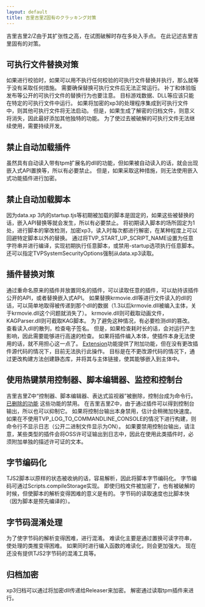 ```yaml
---
layout: default
title: 吉里吉里Z固有のクラッキング対策
---
```


<!-- 吉里吉里2/Zは、その拡張性の高さからクラッキングしようとした時にその糸口となる箇所が複数存在する。  
ここでは吉里吉里固有の対策について記述する。 -->
吉里吉里2/Z由于其扩张性之高，在试图破解时存在多处入手点。
在此记述吉里吉里固有的对策。

## 可执行文件替换对策
<!-- 認証を行う場合、何もチェックがない実行ファイルと差し替えて実行出来てしまうと、何も対策していないに等しい。  
入手可能な実行ファイルと差し替えて動かないようする必要がある。  
パッチや体験版配布などで公開された実行ファイルへの差し替えでの動作も注意する。  
対象のゲームデータ、DLL等が特定の実行ファイルでないと動かないようにする。  
暗号化されたxp3の復号化処理を組み込んでしまえば他の実行ファイルでは起動できなくなる。  
ただ復号化されたアーカイブを作られれば意味がなくなるので、他に固有の機能を追加するなどもした方が良い。  
過去のクラッキングされた実行ファイルが使えないようにするため継続的な開発が必要になる。 -->

如果进行校验时，如果可以用不执行任何校验的可执行文件替换并执行，那么就等于没有采取任何措施。
需要确保替换可执行文件后无法正常运行。
补丁和体验版发布等公开的可执行文件的替换行为也要注意。
目标游戏数据、DLL等应该只能在特定的可执行文件中运行。
如果将加密的xp3的处理程序集成到可执行文件中，则其他可执行文件将无法启动。
但是，如果生成了解密的归档文件，则意义将消失，因此最好添加其他独特的功能。
为了使过去被破解的可执行文件无法继续使用，需要持续开发。


## 禁止自动加载插件
<!-- tpmの拡張子を持つdllを自動的に読み込む機能があるが、自動読み込みされると組み込みAPI置き換えなど出来てしまうので、出来ないようにする必要がある。  
ただし、この対策を行うと組み込み機能のプラグインを使った暗号化が使えなくなる。 -->
虽然具有自动读入带有tpm扩展名的dll的功能，但如果被自动读入的话，就会出现嵌入式API置换等，所以有必要禁止。
但是，如果采取这种措施，则无法使用嵌入式功能插件进行加密。

## 禁止自动加载脚本
<!-- data.xp3内のstartup.tjs等初期にロードされるスクリプトが固定されているので、それを差し替えられると組み込みAPI置き換えなど出来てしまうので、出来ないようにする必要がある。  
初期に読み込むスクリプトの場所を1つに固定したり、スクリプトの改竄検出を行ったり、xp3の暗号化を行い読み込み時毎回復号化することで、特定のスクリプト以外の差込をある程度回避できる。  
TVP\_START\_UP\_SCRIPT\_NAME に任意の文字列を設定してコンパイルすることで任意のスクリプトを初期実行し、-startupオプションでの任意スクリプト実行を抑止する。  
TVPSystemSecurityOptions でdata.xp3からの読み込みを強制するなどの指定も可能。 -->
因为data.xp 3内的startup.tjs等初期被加载的脚本是固定的，如果这些被替换的话，嵌入API替换等就会发生，所以有必要禁止。
将初期读入脚本的场所固定为1处，进行脚本的窜改检测，加密xp3，读入时每次都进行解密，在某种程度上可以回避特定脚本以外的替换。
通过将TVP\_START\_UP\_SCRIPT\_NAME设置为任意字符串并进行编译，实现初期执行任意脚本，或禁用-startup选项执行任意脚本。
还可以指定TVPSystemSecurityOptions强制从data.xp3读取。


## 插件替换对策
<!-- 元のプラグインをリネームし同名のプラグインを置くことで任意のプラグインの読み込みが出来る、そのプラグインが公開しているAPIを乗っ取ったり、組み込みAPIの置き換えが可能になる。  
krmovie.dll等ファイル読み込みを行うdllを置き換えると、そのdllに渡されるデータを簡単に取得できる(1.3以降ではkrmovie.dllは本体に組み込まれるので、krmovie.dllに関してはこの問題はなくなる)。  
krmovie.dllの場合は動画ファイル、KAGParser.dll系ではKAGスクリプト。  
これを回避するためにdllの改竄検出をする必要がある。  
読み込むdllのハッシュを見たり、電子署名のチェックを行ったり。  
ただ、チェックに時間がかかると実行に影響が出るので高速なチェックが出来るものである必要がある。  
プラグインを本体に組み込んでしまい、プラグイン自体使えないようにすればその辺り気にしなくてよい。  
[Extension](http://www.kaede-software.com/2014/01/extension.html) 機能によって機能追加可能になっているが、プラグインのソースコード変更なしに行うことは現在できない。  
ソースコードの変更なしにビルド方法の変更によってスタティックライブラリを作り、それを本体とリンクすることで本体に組み込み可能にすることが目標。 -->
通过重命名原来的插件并放置同名的插件，可以读取任意的插件，可以劫持该插件公开的API，或者替换嵌入式API。
如果替换krmovie.dll等进行文件读入的dll的话，可以简单地取得被传递到那个dll的数据（1.3以后krmovie.dll被编入主体，关于krmovie.dll这个问题就消失了）。
krmovie.dll则可截取动画文件，KAGParser.dll则可截取KAG脚本。
为了避免这种情况，有必要检测dll的篡改。
查看读入dll的散列，检查电子签名。
但是，如果检查耗时长的话，会对运行产生影响，因此需要能够进行高速的检查。
如果将插件编入本体，使插件本身无法使用的话，就不用担心这一点了。
[Extension](http://www.kaede-software.com/2014/01/extension.html)功能提供了附加功能，但在没有更改插件源代码的情况下，目前无法执行此操作。
目标是在不更改源代码的情况下，通过更改构建方法创建静态库，并将其与主体链接，使其能够嵌入到主体中。

## 使用热键禁用控制器、脚本编辑器、监控和控制台
<!-- 吉里吉里Zでは「コントローラ、スクリプトエディタ、監視式」は削除され、コンソールはコマンドラインとなっている。  
[削除された機能](../TJS2/deleted.html)  
これらの機能を無効化する。  
吉里吉里Zでは、プラグインでコンソール出力を得られるので、それも抑止する。  
コンソール出力自体を無効化すると、少し高速化すると思われる。
TVP\_LOG\_TO\_COMMANDLINE\_CONSOLE を付けずにビルドするとコマンドラインにはログが出力されなくなる(公開バイナリはONで出力される)。  
コンソール出力を無効化するのなら、OSSライセンスをログに出力するタイプのプラグインもあるので、そのようなプラグインを使用する場合は、licenseが記述されたテキストを別途添付する必要があるので注意が必要。 -->
吉里吉里Z中“控制器、脚本编辑器、表达式监视器”被删除，控制台成为命令行。
[已删除的功能](../TJS2/deleted.html)
这些功能的禁用。
在吉里吉里Z中，由于通过插件可以得到控制台输出，所以也可以抑制它。
如果将控制台输出本身禁用，估计会稍微加快速度。
如果在不使用TVP\_LOG\_TO\_COMMANDLINE\_CONSOLE的情况下进行构建，则命令行不显示日志（公开二进制文件显示为ON）。
如果要禁用控制台输出，请注意，某些类型的插件会将OSS许可证输出到日志中，因此在使用此类插件时，必须附加单独的描述许可证的文本。

## 字节编码化
<!-- TJS2スクリプトがそのままの状態で格納されていると解析が容易なので、スクリプトをバイトコード化する。  
バイトコード化はScripts.compileStorageによって可能。  
アーカイブが暗号化されていても、そこを突破されることはあるので、スクリプトの解析を困難にしておく意味はある。  
また、バイトコードの方がスクリプトよりも高速に読み込める(スクリプトのコンパイルが事前に行われているので)。 -->
TJS2脚本以原样的状态被收纳的话，容易解析，因此将脚本字节编码化。
字节编码可通过Scripts.compileStorage实现。
即使归档文件被加密了，也有被破解的时候，但使脚本的解析变得困难的意义是有的。
字节码的读取速度也比脚本快（因为脚本是预先编译的）。

## 字节码混淆处理
<!-- バイトコードの解析を困難にするため難読化する。  
難読化は主に可読可能な文字列を置き換えることで処理の類推を困難にする。  
組み込みの関数の難読化も同時にできるとより強力である。  
現在TJS2バイトコードの難読化ツール等は提供されていない。 -->
为了使字节码的解析变得困难，进行混淆。
难读化主要是通过置换可读字符串，使处理的类推变得困难。
如果同时进行编入函数的难读化，则会更加强大。
现在还没有提供TJS2字节码的混淆工具等。

## 归档加密
<!-- xp3アーカイブはリリーサーに暗号化dllを渡すことで暗号化することが出来る。  
復号化はtpmプラグインを読み込ませることで行う。   -->
xp3归档可以通过将加密dll传递给Releaser来加密。
解密通过读取tpm插件来进行。